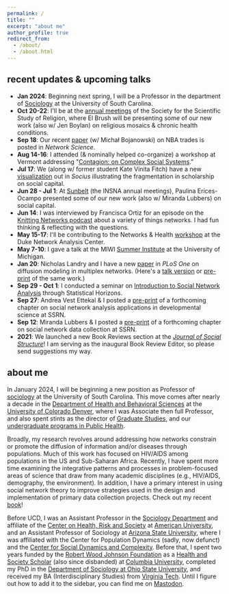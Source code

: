 ```yaml
---
permalink: /
title: ""
excerpt: "about me"
author_profile: true
redirect_from: 
  - /about/
  - /about.html
---
```


recent updates & upcoming talks
------
  - **Jan 2024**: Beginning next spring, I will be a Professor in the department of [Sociology](https://sc.edu/study/colleges_schools/artsandsciences/sociology/) at the University of South Carolina.
  - **Oct 20-22**: I'll be at the [annual meetings](https://sssreligion.org/annual-meeting/meeting-info/) of the Society for the Scientific Study of Religion, where El Brush will be presenting some of our new work (also w/ Jen Boylan) on religious mosaics & chronic health conditions.
  - **Sep 18**: Our recent [paper](https://doi.org/10.1017/nws.2023.18) (w/ Michał Bojanowski) on NBA trades is posted in *Network Science*.
  - **Aug 14-16**: I attended (& nominally helped co-organize) a workshop at Vermont addressing "[Contagion: on Complex Social Systems](https://ccss-conference.github.io/)."
  - **Jul 17**: We (along w/ former student Kate Vinita Fitch) have a new [visualization](https://journals.sagepub.com/doi/10.1177/23780231231184766) out in *Socius* illustrating the fragmentation in scholarship on social capital.
  - **Jun 28 - Jul 1**: At [Sunbelt](https://www.insna.org/events/sunbelt-2023) (the INSNA annual meetings), Paulina Erices-Ocampo presented some of our new work (also w/ Miranda Lubbers) on social capital.
  - **Jun 14**: I was interviewed by Francisca Ortiz for an episode on the [Knitting Networks podcast](https://podcasters.spotify.com/pod/tejiendoredes) about a variety of things networks. I had fun thinking & reflecting with the questions.
  - **May 15-17**: I'll be contributing to the Networks & Health [workshop](https://sites.duke.edu/dnac/training/) at the Duke Network Analysis Center.
  - **May 7-10**: I gave a talk at the MIWI [Summer Institute](https://sph.umich.edu/mental-physical-health-training/) at the University of Michigan.
  - **Jan 20**: Nicholas Landry and I have a new [paper](https://journals.plos.org/plosone/article?id=10.1371/journal.pone.0279345) in *PLoS One* on diffusion modeling in multiplex networks. (Here's a [talk version](https://www.youtube.com/watch?v=YsaqWh2elCY&list=PLRaIxt5IVIe5lffzBxiuEROOl43pi-twP) or [pre-print](https://arxiv.org/abs/2204.12348#) of the same work.)
  - **Sep 29 - Oct 1**: I conducted a seminar on [Introduction to Social Network Analysis](https://statisticalhorizons.com/seminars/introduction-to-social-network-analysis3/) through Statistical Horizons.
  - **Sep 27**: Andrea Vest Ettekal & I posted a [pre-print](https://papers.ssrn.com/sol3/papers.cfm?abstract_id=4231406) of a forthcoming chapter on social network analysis applications in developmental science at SSRN.
  - **Sep 12**: Miranda Lubbers & I posted a [pre-print](https://papers.ssrn.com/sol3/papers.cfm?abstract_id=4216936) of a forthcoming chapter on social network data collection at SSRN.
  - **2021**: We launched a new Book Reviews section at the *[Journal of Social Structure](https://sciendo.com/journal/JOSS)*! I am serving as the inaugural Book Review Editor, so please send suggestions my way.
<!--  - **Feb 9**: Our next book (w/ Ryan Light) is under contract w/ Columbia University Press! -->

about me
------
In January 2024, I will be beginning a new position as Professor of [sociology](https://sc.edu/study/colleges_schools/artsandsciences/sociology/) at the University of South Carolina. This move comes after nearly a decade in the [Department of Health and Behavioral Sciences](https://clas.ucdenver.edu/hbsc/) at the [University of Colorado Denver](https://www.ucdenver.edu), where I was Associate then full Professor, and also spent stints as the director of [Graduate Studies](https://clas.ucdenver.edu/hbsc/degree-programs/phd-program), and our [undergraduate programs in Public Health](https://clas.ucdenver.edu/hbsc/undergraduate-students).

Broadly, my research revolves around addressing how networks constrain or promote the diffusion of information and/or diseases through populations. Much of this work has focused on HIV/AIDS among populations in the US and Sub-Saharan Africa. Recently, I have spent more time examining the integrative patterns and processes in problem-focused areas of science that draw from many academic disciplines (e.g., HIV/AIDS, demography, the environment). In addition, I have a primary interest in using social network theory to improve strategies used in the design and implementation of primary data collection projects. Check out my recent [book](/books/)!

Before UCD, I was an Assistant Professor in the [Sociology Department](https://www.american.edu/cas/sociology/) and affiliate of the [Center on Health, Risk and Society](https://www.american.edu/cas/sociology/chrs/) at [American University](https://www.american.edu), and an Assistant Professor of Sociology at [Arizona State University](https://www.asu.edu), where I was affiliated with the Center for Population Dynamics (sadly, now defunct) and the [Center for Social Dynamics and Complexity](https://complexity.asu.edu/csdc). Before that, I spent two years funded by the [Robert Wood Johnson Foundation](https://www.rwjf.org) as a [Health and Society Scholar](http://www.healthandsocietyscholars.org) (also since disbanded) at [Columbia University](https://www.columbia.edu), completed my PhD in the [Department of Sociology at Ohio State University](https://sociology.osu.edu), and received my BA (Interdisciplinary Studies) from [Virginia Tech](https://vt.edu). Until I figure out how to add it to the sidebar, you can find me on <a rel="me" href="https://sciences.social/@jimiadams">Mastodon</a>.
